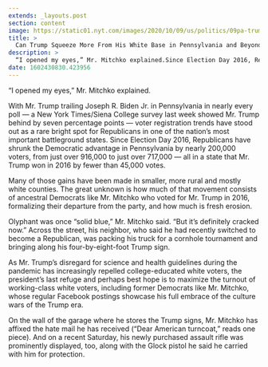 ```yaml
--- 
extends: _layouts.post 
section: content 
image: https://static01.nyt.com/images/2020/10/09/us/politics/09pa-trump1/09pa-trump1-facebookJumbo.jpg 
title: > 
  Can Trump Squeeze More From His White Base in Pennsylvania and Beyond? 
description: > 
  “I opened my eyes,” Mr. Mitchko explained.Since Election Day 2016, Republicans have shrunk the Democratic advantage in Pennsylvania by nearly 200,000 voters, from just over 916,000 to just over 717,000 — all in a state that Mr. Trump won in 2016 by fewer than 45,000 votes.The great unknown is how much of that movement consists of ancestral Democrats like Mr. Mitchko who voted for Mr. Trump in 2016, formalizing their departure from the party, and how much is fresh erosion.Olyphant was once “solid blue,” Mr. Mitchko said.On the wall of the garage where he stores the Trump signs, Mr. Mitchko has affixed the hate mail he has received (“Dear American turncoat,” reads one piece). 
date: 1602430830.423956 
--- 
```

“I opened my eyes,” Mr. Mitchko explained.

With Mr. Trump trailing Joseph R. Biden Jr. in Pennsylvania in nearly every poll — a New York Times/Siena College survey last week showed Mr. Trump behind by seven percentage points — voter registration trends have stood out as a rare bright spot for Republicans in one of the nation’s most important battleground states. Since Election Day 2016, Republicans have shrunk the Democratic advantage in Pennsylvania by nearly 200,000 voters, from just over 916,000 to just over 717,000 — all in a state that Mr. Trump won in 2016 by fewer than 45,000 votes.

Many of those gains have been made in smaller, more rural and mostly white counties. The great unknown is how much of that movement consists of ancestral Democrats like Mr. Mitchko who voted for Mr. Trump in 2016, formalizing their departure from the party, and how much is fresh erosion.

Olyphant was once “solid blue,” Mr. Mitchko said. “But it’s definitely cracked now.” Across the street, his neighbor, who said he had recently switched to become a Republican, was packing his truck for a cornhole tournament and bringing along his four-by-eight-foot Trump sign.

As Mr. Trump’s disregard for science and health guidelines during the pandemic has increasingly repelled college-educated white voters, the president’s last refuge and perhaps best hope is to maximize the turnout of working-class white voters, including former Democrats like Mr. Mitchko, whose regular Facebook postings showcase his full embrace of the culture wars of the Trump era.

On the wall of the garage where he stores the Trump signs, Mr. Mitchko has affixed the hate mail he has received (“Dear American turncoat,” reads one piece). And on a recent Saturday, his newly purchased assault rifle was prominently displayed, too, along with the Glock pistol he said he carried with him for protection.
